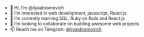 - 👋 Hi, I’m @ilyaabramovich
- 👀 I’m interested in web development, javascript, React.js
- 🌱 I’m currently learning SQL, Ruby on Rails and React.js
- 💞️ I’m looking to collaborate on building awesome web projects
- 📫 Reach me on Telegram: [@ilyaabramovich](https://t.me/ilyaabramovich "My Telegram")

<!---
ilyaabramovich/ilyaabramovich is a ✨ special ✨ repository because its `README.md` (this file) appears on your GitHub profile.
You can click the Preview link to take a look at your changes.
--->
